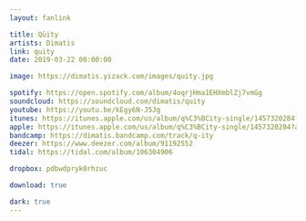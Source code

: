 ```yaml
---
layout: fanlink

title: Qüity
artists: Dimatis
link: quity
date: 2019-03-22 00:00:00

image: https://dimatis.yizack.com/images/quity.jpg

spotify: https://open.spotify.com/album/4oqrjHma1EHXmblZj7vmGg
soundcloud: https://soundcloud.com/dimatis/quity
youtube: https://youtu.be/kEgy6N-J5Jg
itunes: https://itunes.apple.com/us/album/q%C3%BCity-single/1457320284?app=itunes&ls=1
apple: https://itunes.apple.com/us/album/q%C3%BCity-single/1457320284?app=music&ls=1
bandcamp: https://dimatis.bandcamp.com/track/q-ity
deezer: https://www.deezer.com/album/91192552
tidal: https://tidal.com/album/106304906

dropbox: pdbwdpryk0rhzuc

download: true

dark: true
---
```

